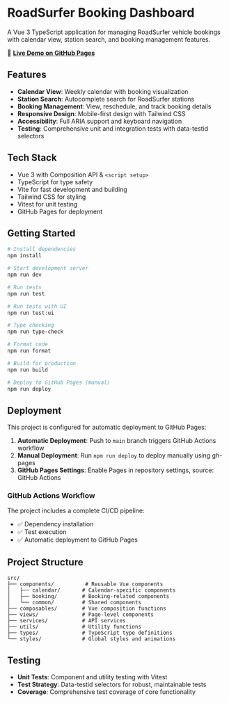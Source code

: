 # RoadSurfer Booking Dashboard

A Vue 3 TypeScript application for managing RoadSurfer vehicle bookings with calendar view, station search, and booking management features.

🚀 **[Live Demo on GitHub Pages](https://wriozumi.github.io/rdserfers/)**

## Features

- **Calendar View**: Weekly calendar with booking visualization
- **Station Search**: Autocomplete search for RoadSurfer stations
- **Booking Management**: View, reschedule, and track booking details
- **Responsive Design**: Mobile-first design with Tailwind CSS
- **Accessibility**: Full ARIA support and keyboard navigation
- **Testing**: Comprehensive unit and integration tests with data-testid selectors

## Tech Stack

- Vue 3 with Composition API & `<script setup>`
- TypeScript for type safety
- Vite for fast development and building
- Tailwind CSS for styling
- Vitest for unit testing
- GitHub Pages for deployment

## Getting Started

```bash
# Install dependencies
npm install

# Start development server
npm run dev

# Run tests
npm run test

# Run tests with UI
npm run test:ui

# Type checking
npm run type-check

# Format code
npm run format

# Build for production
npm run build

# Deploy to GitHub Pages (manual)
npm run deploy
```

## Deployment

This project is configured for automatic deployment to GitHub Pages:

1. **Automatic Deployment**: Push to `main` branch triggers GitHub Actions workflow
2. **Manual Deployment**: Run `npm run deploy` to deploy manually using gh-pages
3. **GitHub Pages Settings**: Enable Pages in repository settings, source: GitHub Actions

### GitHub Actions Workflow

The project includes a complete CI/CD pipeline:

- ✅ Dependency installation
- ✅ Test execution
- ✅ Automatic deployment to GitHub Pages

## Project Structure

```
src/
├── components/          # Reusable Vue components
│   ├── calendar/       # Calendar-specific components
│   ├── booking/        # Booking-related components
│   └── common/         # Shared components
├── composables/        # Vue composition functions
├── views/              # Page-level components
├── services/           # API services
├── utils/              # Utility functions
├── types/              # TypeScript type definitions
└── styles/             # Global styles and animations
```

## Testing

- **Unit Tests**: Component and utility testing with Vitest
- **Test Strategy**: Data-testid selectors for robust, maintainable tests
- **Coverage**: Comprehensive test coverage of core functionality
